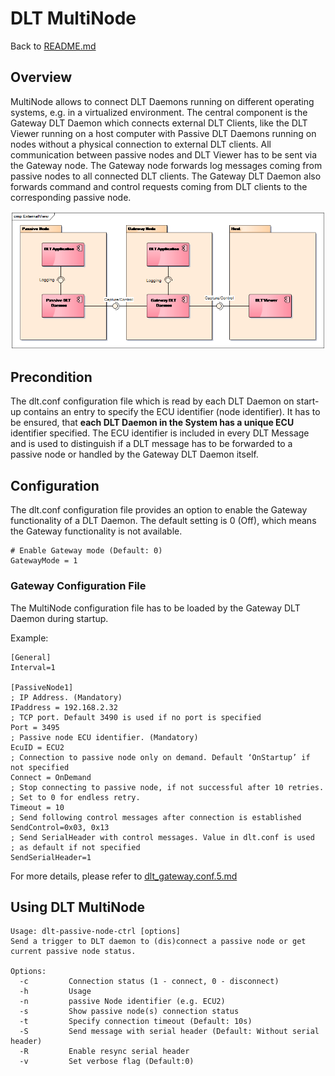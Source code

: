 # DLT MultiNode

Back to [README.md](../README.md)

## Overview

MultiNode allows to connect DLT Daemons running on different operating systems,
e.g. in a virtualized environment. The central component is the Gateway DLT
Daemon which connects external DLT Clients, like the DLT Viewer running on a
host computer with Passive DLT Daemons running on nodes without a physical
connection to external DLT clients. All communication between passive nodes and
DLT Viewer has to be sent via the Gateway node. The Gateway node forwards log
messages coming from passive nodes to all connected DLT clients. The Gateway DLT
Daemon also forwards command and control requests coming from DLT clients to the
corresponding passive node.

![alt text](images/dlt-multinode.png "DLT MultiNode")

## Precondition

The dlt.conf configuration file which is read by each DLT Daemon on start-up
contains an entry to specify the ECU identifier (node identifier). It has to be
ensured, that **each DLT Daemon in the System has a unique ECU** identifier
specified. The ECU identifier is included in every DLT Message and is used to
distinguish if a DLT message has to be forwarded to a passive node or handled by
the Gateway DLT Daemon itself.

## Configuration

The dlt.conf configuration file provides an option to enable the Gateway
functionality of a DLT Daemon. The default setting is 0 (Off), which means the
Gateway functionality is not available.

```
# Enable Gateway mode (Default: 0)
GatewayMode = 1
```

### Gateway Configuration File

The MultiNode configuration file has to be loaded by the Gateway DLT Daemon during startup.

Example:

```
[General]
Interval=1

[PassiveNode1]
; IP Address. (Mandatory)
IPaddress = 192.168.2.32
; TCP port. Default 3490 is used if no port is specified
Port = 3495
; Passive node ECU identifier. (Mandatory)
EcuID = ECU2
; Connection to passive node only on demand. Default ‘OnStartup’ if not specified
Connect = OnDemand
; Stop connecting to passive node, if not successful after 10 retries.
; Set to 0 for endless retry.
Timeout = 10
; Send following control messages after connection is established
SendControl=0x03, 0x13
; Send SerialHeader with control messages. Value in dlt.conf is used
; as default if not specified
SendSerialHeader=1
```

For more details, please refer to [dlt_gateway.conf.5.md](dlt_gateway.conf.5.md)

## Using DLT MultiNode

```
Usage: dlt-passive-node-ctrl [options]
Send a trigger to DLT daemon to (dis)connect a passive node or get current passive node status.

Options:
  -c         Connection status (1 - connect, 0 - disconnect)
  -h         Usage
  -n         passive Node identifier (e.g. ECU2)
  -s         Show passive node(s) connection status
  -t         Specify connection timeout (Default: 10s)
  -S         Send message with serial header (Default: Without serial header)
  -R         Enable resync serial header
  -v         Set verbose flag (Default:0)
```

